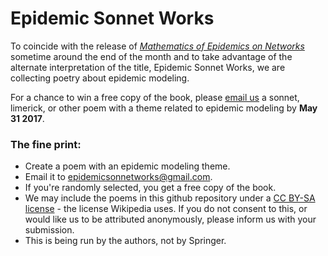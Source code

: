 # Epidemic Sonnet Works

To coincide with the release of [*Mathematics of Epidemics on Networks*](http://www.springer.com/book/9783319508047) sometime around the end of the month and to take advantage of the alternate interpretation of the title, Epidemic Sonnet Works, we are collecting poetry about epidemic modeling.

For a chance to win a free copy of the book, please [email us](mailto:epidemicsonnetworks@gmail.com) a sonnet, limerick, or other poem with a theme related to epidemic modeling by **May 31 2017**.

### The fine print:

- Create a poem with an epidemic modeling theme.
- Email it to [epidemicsonnetworks@gmail.com](mailto:epidemicsonnetworks@gmail.com).
- If you're randomly selected, you get a free copy of the book.
- We may include the poems in this github repository under a [CC BY-SA license](https://creativecommons.org/licenses/) - the license Wikipedia uses.  If you do not consent to this, or would like us to be attributed anonymously, please inform us with your submission.
- This is being run by the authors, not by Springer.
